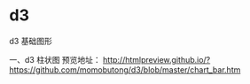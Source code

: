 # d3
d3 基础图形

一、d3 柱状图
预览地址：
http://htmlpreview.github.io/?https://github.com/momobutong/d3/blob/master/chart_bar.htm
